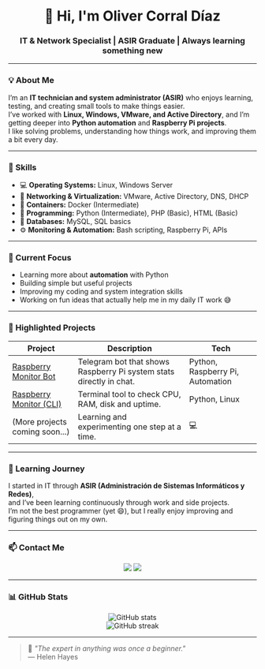 <h1 align="center">👋 Hi, I'm Oliver Corral Díaz</h1>
<h3 align="center">IT & Network Specialist | ASIR Graduate | Always learning something new</h3>

---

### 💡 About Me
I’m an **IT technician and system administrator (ASIR)** who enjoys learning, testing, and creating small tools to make things easier.  
I’ve worked with **Linux, Windows, VMware, and Active Directory**, and I’m getting deeper into **Python automation** and **Raspberry Pi projects**.  
I like solving problems, understanding how things work, and improving them a bit every day.

---

### 🧰 Skills
- 💻 **Operating Systems:** Linux, Windows Server  
- 🧩 **Networking & Virtualization:** VMware, Active Directory, DNS, DHCP  
- 🐳 **Containers:** Docker (Intermediate)  
- 🐍 **Programming:** Python (Intermediate), PHP (Basic), HTML (Basic)  
- 💾 **Databases:** MySQL, SQL basics  
- ⚙️ **Monitoring & Automation:** Bash scripting, Raspberry Pi, APIs

---

### 🚀 Current Focus
- Learning more about **automation** with Python  
- Building simple but useful projects  
- Improving my coding and system integration skills  
- Working on fun ideas that actually help me in my daily IT work 😅  

---

### 🧩 Highlighted Projects

| Project | Description | Tech |
|----------|--------------|------|
| [Raspberry Monitor Bot](https://github.com/oliivercdiaz/raspberry-monitor-bot) | Telegram bot that shows Raspberry Pi system stats directly in chat. | Python, Raspberry Pi, Automation |
| [Raspberry Monitor (CLI)](https://github.com/oliivercdiaz/raspberry-monitor) | Terminal tool to check CPU, RAM, disk and uptime. | Python, Linux |
| (More projects coming soon...) | Learning and experimenting one step at a time. | 💻 |

---

### 🧠 Learning Journey
I started in IT through **ASIR (Administración de Sistemas Informáticos y Redes)**,  
and I’ve been learning continuously through work and side projects.  
I’m not the best programmer (yet 😄), but I really enjoy improving and figuring things out on my own.

---

### 📫 Contact Me
<p align="center">
  <a href="mailto:9olivercdiaz8@gmail.com"><img src="https://img.shields.io/badge/Email-9olivercdiaz8%40gmail.com-blue?style=for-the-badge&logo=gmail&logoColor=white"/></a>
  <a href="https://www.linkedin.com/in/oliver-corral"><img src="https://img.shields.io/badge/LinkedIn-0A66C2?style=for-the-badge&logo=linkedin&logoColor=white"/></a>
</p>

---

### 📊 GitHub Stats
<p align="center">
  <img src="https://github-readme-stats.vercel.app/api?username=oliivercdiaz&show_icons=true&theme=tokyonight" alt="GitHub stats" />
  <br>
  <img src="https://github-readme-streak-stats.herokuapp.com/?user=oliivercdiaz&theme=tokyonight" alt="GitHub streak" />
</p>

---

> 🧠 *"The expert in anything was once a beginner."*  
> — Helen Hayes

